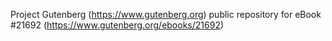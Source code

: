 Project Gutenberg (https://www.gutenberg.org) public repository for eBook #21692 (https://www.gutenberg.org/ebooks/21692)
